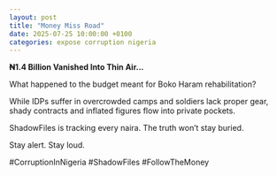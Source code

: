 ```yaml
---
layout: post
title: "Money Miss Road"
date: 2025-07-25 10:00:00 +0100
categories: expose corruption nigeria
---
```


**₦1.4 Billion Vanished Into Thin Air...**

What happened to the budget meant for Boko Haram rehabilitation?

While IDPs suffer in overcrowded camps and soldiers lack proper gear, shady contracts and inflated figures flow into private pockets.

ShadowFiles is tracking every naira. The truth won’t stay buried.

Stay alert. Stay loud.

#CorruptionInNigeria #ShadowFiles #FollowTheMoney

